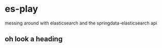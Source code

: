 es-play
=======

messing around with elasticsearch and the springdata-elasticsearch api

oh look a heading
-----------------
